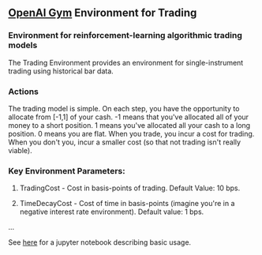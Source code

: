
## [OpenAI Gym](https://gym.openai.com/) Environment for Trading

### Environment for reinforcement-learning algorithmic trading models

The Trading Environment provides an environment for single-instrument trading
using historical bar data.

### Actions

The trading model is simple.  On each step, you have the opportunity
to allocate from [-1,1] of your cash.  -1 means that you've allocated
all of your money to a short position.  1 means you've allocated all
your cash to a long position.  0 means you are flat.  When you trade,
you incur a cost for trading.  When you don't you, incur a smaller
cost (so that not trading isn't really viable).


### Key Environment Parameters:

1. TradingCost - Cost in basis-points of trading.  Default Value: 10 bps.

2. TimeDecayCost - Cost of time in basis-points (imagine you're in a negative
interest rate environment).  Default value: 1 bps.

...

See [here](https://github.com/hackthemarket/gym-trading/blob/master/gym_trading/envs/TradingEnv.ipynb) for a jupyter notebook describing basic usage.